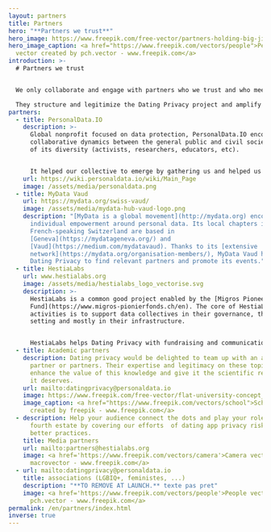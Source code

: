```yaml
---
layout: partners
title: Partners
hero: "**Partners we trust**"
hero_image: https://www.freepik.com/free-vector/partners-holding-big-jigsaw-puzzle-pieces_7732651.htm
hero_image_caption: <a href="https://www.freepik.com/vectors/people">People
  vector created by pch.vector - www.freepik.com</a>
introduction: >-
  # Partners we trust


  We only collaborate and engage with partners who we trust and who meet our [ethical chart](https://dating-privacy.hestialabs.org/en/ethics/).

  They structure and legitimize the Dating Privacy project and amplify its results to establish it in the long term.
partners:
  - title: PersonalData.IO
    description: >-
      Global nonprofit focused on data protection, PersonalData.IO encourages
      collaborative dynamics between the general public and civil society in all
      of its diversity (activists, researchers, educators, etc).


      It helped our collective to emerge by gathering us and helped us to think together. Its wiki platform provided us with the structure we needed to start working on dating app data (giving us access to store, manage and access structured data).
    url: https://wiki.personaldata.io/wiki/Main_Page
    image: /assets/media/personaldata.png
  - title: MyData Vaud
    url: https://mydata.org/swiss-vaud/
    image: /assets/media/mydata-hub-vaud-logo.png
    description: "[MyData is a global movement](http://mydata.org) encouraging
      individual empowerment around personal data. Its local chapters in
      French-speaking Switzerland are based in
      [Geneva](https://mydatageneva.org/) and
      [Vaud](https://medium.com/mydatavaud). Thanks to its [extensive
      network](https://mydata.org/organisation-members/), MyData Vaud helps
      Dating Privacy to find relevant partners and promote its events."
  - title: HestiaLabs
    url: www.hestialabs.org
    image: /assets/media/hestialabs_logo_vectorise.svg
    description: >-
      HestiaLabs is a common good project enabled by the [Migros Pioneer
      Fund](https://www.migros-pionierfonds.ch/en). The core of HestiaLabs’
      activities is to support data collectives in their governance, their goal
      setting and mostly in their infrastructure.


      HestiaLabs helps Dating Privacy with fundraising and communication. Above all, it does the hard work of analysing the data collected and turning it into actionable insights.
  - title: Academic partners
    description: Dating privacy would be delighted to team up with an academic
      partner or partners. Their expertise and legitimacy on these topics would
      enhance the value of this knowledge and give it the scientific resonance
      it deserves.
    url: mailto:datingprivacy@personaldata.io
    image: https://www.freepik.com/free-vector/flat-university-concept_4565883.htm#page=1&query=academic&position=0
    image_caption: <a href="https://www.freepik.com/vectors/school">School vector
      created by freepik - www.freepik.com</a>
  - description: Help your audience connect the dots and play your role as the
      fourth estate by covering our efforts  of dating app privacy risks and
      better practices.
    title: Media partners
    url: mailto:partners@hestialabs.org
    image: <a href='https://www.freepik.com/vectors/camera'>Camera vector created by
      macrovector - www.freepik.com</a>
  - url: mailto:datingprivacy@personaldata.io
    title: associations (LGBIQ+, feministes, ...)
    description: "**TO REMOVE AT LAUNCH.** texte pas pret"
    image: <a href='https://www.freepik.com/vectors/people'>People vector created by
      pch.vector - www.freepik.com</a>
permalink: /en/partners/index.html
inverse: true
---
```

